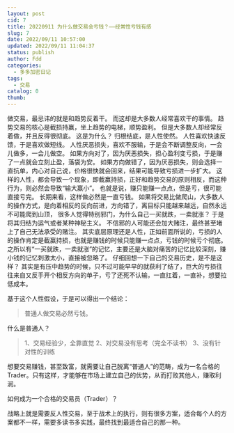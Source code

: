 ```yaml
---
layout: post
cid: 7
title: 20220911 为什么做交易会亏钱？——经常性亏钱有感
slug: 7
date: 2022/09/11 10:57:00
updated: 2022/09/11 11:04:37
status: publish
author: Fdd
categories: 
  - 多多加密日记
tags: 
  - 交易
catalog: 0
thumb: 
---
```



做交易，最忌讳的就是和趋势反着干。
而这却是大多数人经常喜欢干的事情。
趋势交易的核心是截损持赢，坐上趋势的电梯，顺势盈利。
但是大多数人却经常反着做，并且反得很彻底。
这是为什么？
归根结底，是人性使然。
人性喜欢快速反馈，于是喜欢做短线。
人性厌恶损失，喜欢不服输，于是会不断调整反向，一会儿做多，一会儿做空。
如果方向对了，因为厌恶损失，担心盈利变亏损，于是赚了一点就会立刻止盈，落袋为安。
如果方向做错了，因为厌恶损失，则会选择一直抗单，内心对自己说，价格很快就会回来，结果可能导致亏损进一步扩大。
这样的人性，都会导致一个现象，即截赢持损，正好和趋势交易的原则相反，而这种行为，则必然会导致“输大赢小”。
也就是说，赚只能赚一点点，但是亏，很可能直接亏完。
长期来看，这样做必然是一直亏钱。
如果将交易比做爬山，大多数人的操作方式，是向着相反的反向前进，方向错了，离目标只能越来越远，自然永远不可能爬到山顶，
很多人觉得特别邪门，为什么自己一买就跌，一卖就涨？
于是将其归结为运气或者某种神秘主义。
不信邪的人可能还会加大赌注，最终甚至堵上了自己无法承受的赌注。
其实底层原理还是人性，正如前面所说的，亏损的人的操作肯定是截赢持损，也就是赚钱的时候只能赚一点点，亏钱的时候亏个彻底。
之所以有“一买就跌，一卖就涨”的记忆，主要还是大脑对痛苦的记忆比较深刻，赚小钱的记忆刺激太小，直接被忽略了。
仔细回想一下自己的交易历史，是不是这样？
其实是有压中趋势的时候，只不过可能早早的就获利了结了，巨大的亏损往往来自又反手开个相反方向的单子，亏了还死不认输，一直扛着，一直补，想要拉低成本。

基于这个人性假设，于是可以得出一个结论：

> 普通人做交易必然亏钱。

什么是普通人？

> 1、交易经验少，全靠直觉 
> 2、对交易没有思考（完全不读书） 
> 3、没有针对性的训练

想要交易赚钱，甚至致富，就需要让自己脱离“普通人”的范畴，成为一名合格的 Trader。只有这样，才能够在市场上建立自己的优势，从而打败其他人，赚取利润。

如何成为一个合格的交易员（Trader）？

战略上就是需要反人性交易，至于战术上的执行，则有很多方案，适合每个人的方案都不一样，需要多读书多实践，最终找到最适合自己的那一种。

